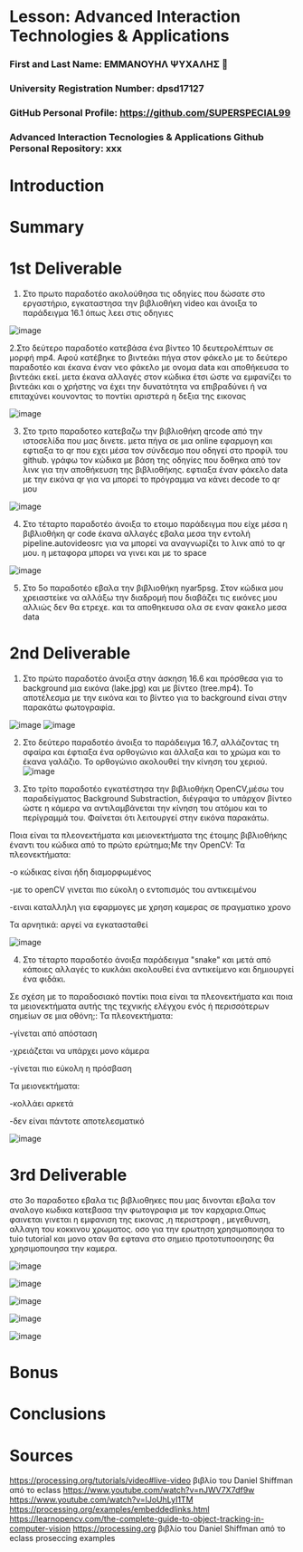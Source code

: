 # Lesson: Advanced Interaction Technologies & Applications

### First and Last Name: ΕΜΜΑΝΟΥΗΛ ΨΥΧΑΛΗΣ 🎅
### University Registration Number: dpsd17127
### GitHub Personal Profile: https://github.com/SUPERSPECIAL99
### Advanced Interaction Tecnologies & Applications Github Personal Repository: xxx

# Introduction

# Summary


# 1st Deliverable

1. Στο πρωτο παραδοτέο  ακολούθησα τις οδηγίες που  δώσατε στο εργαστήριο,   εγκαταστησα την βιβλιοθήκη video και άνοιξα το παράδειγμα 16.1 όπως λεει στις οδηγιες

![image](https://user-images.githubusercontent.com/101881250/200060052-fdf7d6f1-b21f-47e4-82e4-c54241fad337.png)

2.Στο δεύτερο παραδοτέο  κατεβάσα ένα βίντεο 10 δευτερολέπτων σε μορφή mp4. Αφού κατέβηκε το βιντεάκι πήγα στον φάκελο με το δεύτερο παραδοτέο και έκανα έναν νεο  φάκελο με ονομα  data και αποθήκευσα το βιντεάκι εκεί. μετα  έκανα  αλλαγές στον κώδικα έτσι ώστε να εμφανίζει το βιντεάκι και ο χρήστης να έχει την δυνατότητα να επιβραδύνει ή να επιταχύνει κουνοντας το ποντίκι αριστερά η δεξια της εικονας 

![image](https://user-images.githubusercontent.com/101881250/200060705-bb38a225-b756-452d-b07b-efbe460db88e.png)

3. Στο τριτο παραδοτεο  κατεβαζω την βιβλιοθήκη qrcode από την ιστοσελίδα που μας δινετε. μετα πήγα σε μια online εφαρμογη και εφτιαξα  το qr που εχει  μέσα τον σύνδεσμο που οδηγεί στο προφίλ του github.  γράφω τον κώδικα με βάση της οδηγίες που δοθηκα από τον λινκ για την αποθήκευση της βιβλιοθήκης. εφτιαξα  έναν φάκελο data με την εικόνα qr για  να μπορεί το πρόγραμμα να κάνει decode το qr μου

![image](https://user-images.githubusercontent.com/101881250/200061440-47a54423-9e5f-4650-954b-b3fa5329cd9d.png)

4.  Στο τέταρτο παραδοτέο άνοιξα το ετοιμο  παράδειγμα που είχε μέσα η βιβλιοθήκη qr code  έκανα  αλλαγές εβαλα μεσα  την εντολή pipeline.autovideosrc για να μπορεί να αναγνωρίζει το λινκ από το qr μου. η μεταφορα μπορει να γινει και με το space 


![image](https://user-images.githubusercontent.com/101881250/200063019-01a3c088-2581-4bf6-9afa-636d5c36224c.png)

5.  Στο 5ο παραδοτέο εβαλα την βιβλιοθήκη nyar5psg. Στον κώδικα μου χρειαστείκε να αλλάξω την διαδρομή που διαβάζει τις εικόνες μου αλλιώς δεν θα ετρεχε. και τα αποθηκευσα ολα σε εναν φακελο μεσα data 

# 2nd Deliverable

1. Στο πρώτο παραδοτέο άνοιξα στην άσκηση 16.6 και πρόσθεσα για το background μια εικόνα (lake.jpg) και με βίντεο (tree.mp4). Το αποτέλεσμα με την εικόνα και το βίντεο για το background είναι στην παρακάτω φωτογραφία.

![image](https://user-images.githubusercontent.com/101881250/207158154-de7eed0d-4113-4210-b723-9843929261e5.png)
![image](https://user-images.githubusercontent.com/101881250/207136380-e798d324-e46b-4d2d-9334-45d4180b92b4.png)

2. Στο δεύτερο παραδοτέο άνοιξα το παράδειγμα 16.7, αλλάζοντας τη σφαίρα και έφτιαξα ένα ορθογώνιο και άλλαξα και το χρώμα και το έκανα γαλάζιο. Το ορθογώνιο ακολουθεί την κίνηση του χεριού.
![image](https://user-images.githubusercontent.com/101881250/207136915-5602c3b1-c178-482d-9ec0-79ae88ceb030.png)

3. Στο τρίτο παραδοτέο εγκατέστησα την βιβλιοθήκη OpenCV,μέσω του παραδείγματος Background Substraction, διέγραψα το υπάρχον βίντεο ώστε η κάμερα να αντιλαμβάνεται την κίνηση του ατόμου και το περίγραμμά του. Φαίνεται ότι λειτουργεί στην εικόνα παρακάτω.

Ποια είναι τα πλεονεκτήματα και μειονεκτήματα της έτοιμης βιβλιοθήκης έναντι του κώδικα από το πρώτο ερώτημα;Με την OpenCV: 
Τα πλεονεκτήματα: 

-ο κώδικας είναι ήδη διαμορφωμένος

-με το openCV γινεται πιο εύκολη ο εντοπισμός του αντικειμένου

-ειναι καταλληλη για εφαρμογες με χρηση καμερας σε πραγματικο χρονο 

Τα αρνητικά: αργεί να εγκατασταθεί 

![image](https://user-images.githubusercontent.com/101881250/207137157-03e66e8f-8a7c-436d-839f-d044ea61e432.png)

4. Στο τέταρτο παραδοτέο άνοιξα παράδειγμα "snake" και μετά από κάποιες αλλαγές το κυκλάκι ακολουθεί ένα αντικείμενο και δημιουργεί ένα φιδάκι.

Σε σχέση με το παραδοσιακό ποντίκι ποια είναι τα πλεονεκτήματα και ποια τα μειονεκτήματα αυτής της τεχνικής ελέγχου ενός ή περισσότερων σημείων σε μια οθόνη;:
Τα πλεονεκτήματα:

-γίνεται από απόσταση

-χρειάζεται να υπάρχει μονο κάμερα 

-γίνεται πιο εύκολη η πρόσβαση

Τα μειονεκτήματα:

-κολλάει αρκετά 

-δεν είναι πάντοτε αποτελεσματικό

![image](https://user-images.githubusercontent.com/101881250/207137280-c03d7523-a9e8-497d-8dc0-516e7c17eed6.png)

# 3rd Deliverable 

στο  3ο παραδοτεο εβαλα  τις βιβλιοθηκες που μας δινονται  εβαλα τον αναλογο κωδικα κατεβασα την φωτογραφια με τον καρχαρια.Οπως φαινεται γινεται η  εμφανιση της εικονας ,η περιστροφη , μεγεθυνση,  αλλαγη του κοκκινου χρωματος. οσο για την ερωτηση   χρησιμοποιησα το tuio tutorial και μονο οταν θα εφτανα στο σημειο προτοτυποοιησης θα χρησιμοπουησα την καμερα.

![image](https://user-images.githubusercontent.com/101881250/212171820-2241fe65-e404-40bd-aa90-641febcd5ec9.png)

![image](https://user-images.githubusercontent.com/101881250/212171922-fb16b287-1a53-486f-b508-898dd1812564.png)

![image](https://user-images.githubusercontent.com/101881250/212172051-fa10ecf0-0118-4dc6-a16a-d097c8b21a98.png)

![image](https://user-images.githubusercontent.com/101881250/212172103-1d0ec039-6cd6-40da-95c8-f820bcec5166.png)

![image](https://user-images.githubusercontent.com/101881250/212172152-77e227b9-b750-49a3-af67-e88bb162d3c7.png)






# Bonus 


# Conclusions


# Sources
https://processing.org/tutorials/video#live-video βιβλίο του Daniel Shiffman από το eclass https://www.youtube.com/watch?v=nJWV7X7df9w https://www.youtube.com/watch?v=lJoUhLyI1TM https://processing.org/examples/embeddedlinks.html
https://learnopencv.com/the-complete-guide-to-object-tracking-in-computer-vision https://processing.org βιβλίο του Daniel Shiffman από το eclass proseccing examples
